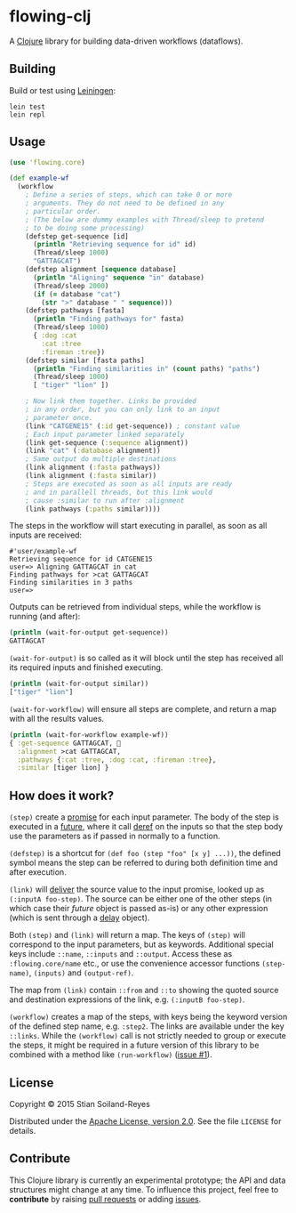 # flowing-clj

A [Clojure](http://clojure.org/) library for building data-driven workflows (dataflows).

## Building

Build or test using [Leiningen](http://leiningen.org/):

```
lein test
lein repl
```

## Usage

```clojure
(use 'flowing.core)

(def example-wf
  (workflow
    ; Define a series of steps, which can take 0 or more
    ; arguments. They do not need to be defined in any
    ; particular order.
    ; (The below are dummy examples with Thread/sleep to pretend
    ; to be doing some processing)
    (defstep get-sequence [id]
      (println "Retrieving sequence for id" id)
      (Thread/sleep 1000)
      "GATTAGCAT")
    (defstep alignment [sequence database]
      (println "Aligning" sequence "in" database)
      (Thread/sleep 2000)
      (if (= database "cat")
        (str ">" database " " sequence)))
    (defstep pathways [fasta]
      (println "Finding pathways for" fasta)
      (Thread/sleep 1000)
      { :dog :cat
        :cat :tree
        :fireman :tree})
    (defstep similar [fasta paths]
      (println "Finding similarities in" (count paths) "paths")
      (Thread/sleep 1000)
      [ "tiger" "lion" ])

    ; Now link them together. Links be provided
    ; in any order, but you can only link to an input
    ; parameter once.
    (link "CATGENE15" (:id get-sequence)) ; constant value
    ; Each input parameter linked separately
    (link get-sequence (:sequence alignment))
    (link "cat" (:database alignment))
    ; Same output do multiple destinations
    (link alignment (:fasta pathways))
    (link alignment (:fasta similar))
    ; Steps are executed as soon as all inputs are ready
    ; and in parallell threads, but this link would
    ; cause :similar to run after :alignment
    (link pathways (:paths similar))))
```

The steps in the workflow will start executing in parallel,
as soon as all inputs are received:

```
#'user/example-wf
Retrieving sequence for id CATGENE15
user=> Aligning GATTAGCAT in cat
Finding pathways for >cat GATTAGCAT
Finding similarities in 3 paths
user=> 
```


Outputs can be retrieved from individual steps, while the workflow 
is running (and after):

```clojure
(println (wait-for-output get-sequence))
GATTAGCAT
```

`(wait-for-output)` is so called as it will block until 
the step has received all its required inputs and finished
executing.

```clojure
(println (wait-for-output similar))
["tiger" "lion"]
```

`(wait-for-workflow)` will ensure all steps are complete, and return
a map with all the results values.

```clojure
(println (wait-for-workflow example-wf))
{ :get-sequence GATTAGCAT, 
  :alignment >cat GATTAGCAT, 
  :pathways {:cat :tree, :dog :cat, :fireman :tree}, 
  :similar [tiger lion] }
```

## How does it work?

`(step)` create a 
[promise](http://clojuredocs.org/clojure.core/promise)
for each input parameter. The body of the step is executed in a 
[future](http://clojuredocs.org/clojure.core/future), where it 
call [deref](http://clojuredocs.org/clojure.core/deref) on
the inputs so that the step body use the parameters as if
passed in normally to a function.

`(defstep)` is a shortcut for 
`(def foo (step "foo" [x y] ...))`, the defined symbol means 
the step can be referred to during both definition time and
after execution.

`(link)` will [deliver](http://clojuredocs.org/clojure.core/deliver)
the source value to the input promise, looked up as `(:inputA foo-step)`. 
The source can be either one of the other steps (in which case their 
*future* object is passed as-is) or any other expression (which is 
sent through a [delay](http://clojuredocs.org/clojure.core/delay) object).

Both `(step)` and `(link)` will return a map. The keys of `(step)` will
correspond to the input parameters, but as keywords. Additional special keys 
include `::name`, `::inputs` and `::output`.  Access these as `:flowing.core/name` 
etc., or use the convenience accessor functions `(step-name)`, `(inputs)` and
`(output-ref)`.

The map from `(link)` contain 
`::from` and `::to` showing the quoted source and destination expressions of 
the link, e.g. `(:inputB foo-step)`.

`(workflow)` creates a map of the steps, with keys being the keyword version
of the defined step name, e.g. `:step2`. The links are available under the key
`::links`. While the `(workflow)` call is not strictly needed to group or
execute the steps, it might be required in a future version of this library 
to be combined with a method like 
`(run-workflow)` ([issue #1](https://github.com/stain/flowing-clj/issues/1)).




## License

Copyright © 2015 Stian Soiland-Reyes

Distributed under the
[Apache License, version 2.0](http://www.apache.org/licenses/LICENSE-2.0).
See the file `LICENSE` for details.


## Contribute

This Clojure library is currently an experimental prototype; the
API and data structures might change at any time. To influence
this project, feel free to **contribute** by
raising [pull requests](https://github.com/stain/flowing-clj/pulls) or 
adding [issues](https://github.com/stain/flowing-clj/issues).

